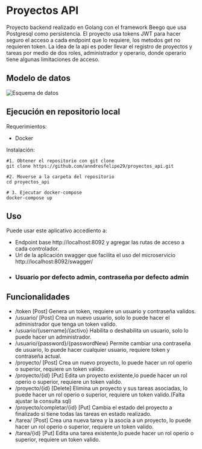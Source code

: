# Proyectos API
Proyecto backend realizado en Golang con el framework Beego que usa Postgresql como persistencia.
El proyecto usa tokens JWT para hacer seguro el acceso a cada endpoint que lo requiere, los metodos get no requieren token.
La idea de la api es poder llevar el registro de proyectos y tareas por medio de dos roles, administrador y operario, donde operario tiene algunas limitaciones de acceso.
## Modelo de datos
![Esquema de datos](https://i.imgur.com/bUKKF0H.png)
## Ejecución en repositorio local

Requerimientos:
- Docker

Instalación:
```shell
#1. Obtener el repositorio con git clone
git clone https://github.com/anndresfelipe29/proyectos_api.git

#2. Moverse a la carpeta del repositorio
cd proyectos_api

# 3. Ejecutar docker-compose
docker-compose up
```
## Uso
Puede usar este aplicativo accediento a:
- Endpoint base http://localhost:8092  y agregar las rutas de acceso a cada controlador.
- Url de la aplicación swagger que facilita el uso del microservicio http://localhost:8092/swagger/
- ### Usuario por defecto admin, contraseña por defecto admin

## Funcionalidades

- /token [Post] Genera un token, requiere un usuario y contraseña validos.
- /usuario/ [Post] Crea un nuevo usuario, solo lo puede hacer el administrador que tenga un token valido.
- /usuario/{username}/{activo} Habilita o deshabilita un usuario, solo lo puede hacer un administrador.
- /usuario/{password}/{passwordNew} Permite cambiar una contraseña de usuario, lo puede hacer cualquier usuario, requiere token y contraseña actual.
- /proyecto/ [Post] Crea un nuevo proyecto, lo puede hacer un rol operio o superior, requiere un token valido.
- /proyecto/{id} [Put] Edita un proyecto existente,lo puede hacer un rol operio o superior, requiere un token valido.
- /proyecto/{id} [Delete] Elimina un proyecto y sus tareas asociadas, lo puede hacer un rol operio o superior, requiere un token valido.(Falta ajustar la consulta sql)
- /proyecto/completar/{id} [Put] Cambia el estado del proyecto a finalizado si tiene todas las tareas en estado realizado.
- /tarea/ [Post] Crea una nueva tarea y la asocia a un proyecto, lo puede hacer un rol operio o superior, requiere un token valido.
- /tarea/{id} [Put] Edita una tarea existente,lo puede hacer un rol operio o superior, requiere un token valido.

